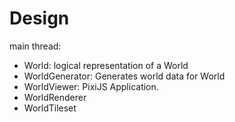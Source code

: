 # Design

main thread:
- World: logical representation of a World
- WorldGenerator: Generates world data for World
- WorldViewer: PixiJS Application.
- WorldRenderer
- WorldTileset